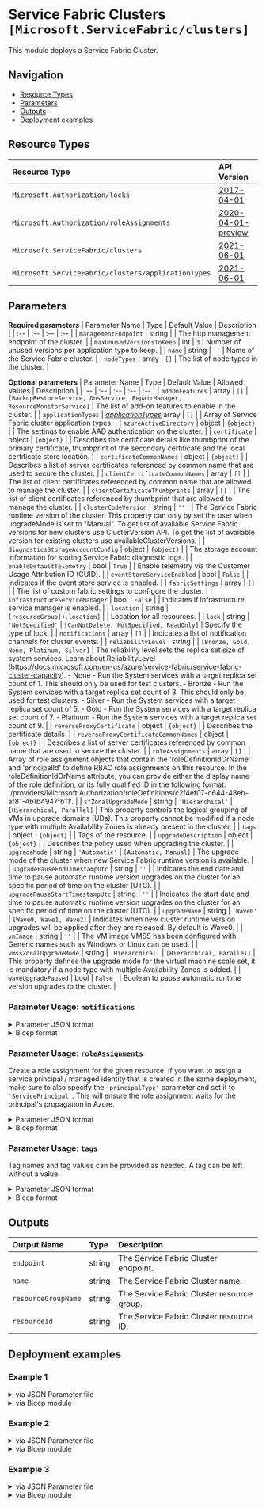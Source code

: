 # Service Fabric Clusters `[Microsoft.ServiceFabric/clusters]`

This module deploys a Service Fabric Cluster.

## Navigation

- [Resource Types](#Resource-Types)
- [Parameters](#Parameters)
- [Outputs](#Outputs)
- [Deployment examples](#Deployment-examples)

## Resource Types

| Resource Type | API Version |
| :-- | :-- |
| `Microsoft.Authorization/locks` | [2017-04-01](https://docs.microsoft.com/en-us/azure/templates/Microsoft.Authorization/2017-04-01/locks) |
| `Microsoft.Authorization/roleAssignments` | [2020-04-01-preview](https://docs.microsoft.com/en-us/azure/templates/Microsoft.Authorization/2020-04-01-preview/roleAssignments) |
| `Microsoft.ServiceFabric/clusters` | [2021-06-01](https://docs.microsoft.com/en-us/azure/templates/Microsoft.ServiceFabric/2021-06-01/clusters) |
| `Microsoft.ServiceFabric/clusters/applicationTypes` | [2021-06-01](https://docs.microsoft.com/en-us/azure/templates/Microsoft.ServiceFabric/2021-06-01/clusters/applicationTypes) |

## Parameters

**Required parameters**
| Parameter Name | Type | Default Value | Description |
| :-- | :-- | :-- | :-- |
| `managementEndpoint` | string |  | The http management endpoint of the cluster. |
| `maxUnusedVersionsToKeep` | int | `3` | Number of unused versions per application type to keep. |
| `name` | string | `''` | Name of the Service Fabric cluster. |
| `nodeTypes` | array | `[]` | The list of node types in the cluster. |

**Optional parameters**
| Parameter Name | Type | Default Value | Allowed Values | Description |
| :-- | :-- | :-- | :-- | :-- |
| `addOnFeatures` | array | `[]` | `[BackupRestoreService, DnsService, RepairManager, ResourceMonitorService]` | The list of add-on features to enable in the cluster. |
| `applicationTypes` | _[applicationTypes](applicationTypes/readme.md)_ array | `[]` |  | Array of Service Fabric cluster application types. |
| `azureActiveDirectory` | object | `{object}` |  | The settings to enable AAD authentication on the cluster. |
| `certificate` | object | `{object}` |  | Describes the certificate details like thumbprint of the primary certificate, thumbprint of the secondary certificate and the local certificate store location. |
| `certificateCommonNames` | object | `{object}` |  | Describes a list of server certificates referenced by common name that are used to secure the cluster. |
| `clientCertificateCommonNames` | array | `[]` |  | The list of client certificates referenced by common name that are allowed to manage the cluster. |
| `clientCertificateThumbprints` | array | `[]` |  | The list of client certificates referenced by thumbprint that are allowed to manage the cluster. |
| `clusterCodeVersion` | string | `''` |  | The Service Fabric runtime version of the cluster. This property can only by set the user when upgradeMode is set to "Manual". To get list of available Service Fabric versions for new clusters use ClusterVersion API. To get the list of available version for existing clusters use availableClusterVersions. |
| `diagnosticsStorageAccountConfig` | object | `{object}` |  | The storage account information for storing Service Fabric diagnostic logs. |
| `enableDefaultTelemetry` | bool | `True` |  | Enable telemetry via the Customer Usage Attribution ID (GUID). |
| `eventStoreServiceEnabled` | bool | `False` |  | Indicates if the event store service is enabled. |
| `fabricSettings` | array | `[]` |  | The list of custom fabric settings to configure the cluster. |
| `infrastructureServiceManager` | bool | `False` |  | Indicates if infrastructure service manager is enabled. |
| `location` | string | `[resourceGroup().location]` |  | Location for all resources. |
| `lock` | string | `'NotSpecified'` | `[CanNotDelete, NotSpecified, ReadOnly]` | Specify the type of lock. |
| `notifications` | array | `[]` |  | Indicates a list of notification channels for cluster events. |
| `reliabilityLevel` | string |  | `[Bronze, Gold, None, Platinum, Silver]` | The reliability level sets the replica set size of system services. Learn about ReliabilityLevel (https://docs.microsoft.com/en-us/azure/service-fabric/service-fabric-cluster-capacity). - None - Run the System services with a target replica set count of 1. This should only be used for test clusters. - Bronze - Run the System services with a target replica set count of 3. This should only be used for test clusters. - Silver - Run the System services with a target replica set count of 5. - Gold - Run the System services with a target replica set count of 7. - Platinum - Run the System services with a target replica set count of 9. |
| `reverseProxyCertificate` | object | `{object}` |  | Describes the certificate details. |
| `reverseProxyCertificateCommonNames` | object | `{object}` |  | Describes a list of server certificates referenced by common name that are used to secure the cluster. |
| `roleAssignments` | array | `[]` |  | Array of role assignment objects that contain the 'roleDefinitionIdOrName' and 'principalId' to define RBAC role assignments on this resource. In the roleDefinitionIdOrName attribute, you can provide either the display name of the role definition, or its fully qualified ID in the following format: '/providers/Microsoft.Authorization/roleDefinitions/c2f4ef07-c644-48eb-af81-4b1b4947fb11'. |
| `sfZonalUpgradeMode` | string | `'Hierarchical'` | `[Hierarchical, Parallel]` | This property controls the logical grouping of VMs in upgrade domains (UDs). This property cannot be modified if a node type with multiple Availability Zones is already present in the cluster. |
| `tags` | object | `{object}` |  | Tags of the resource. |
| `upgradeDescription` | object | `{object}` |  | Describes the policy used when upgrading the cluster. |
| `upgradeMode` | string | `'Automatic'` | `[Automatic, Manual]` | The upgrade mode of the cluster when new Service Fabric runtime version is available. |
| `upgradePauseEndTimestampUtc` | string | `''` |  | Indicates the end date and time to pause automatic runtime version upgrades on the cluster for an specific period of time on the cluster (UTC). |
| `upgradePauseStartTimestampUtc` | string | `''` |  | Indicates the start date and time to pause automatic runtime version upgrades on the cluster for an specific period of time on the cluster (UTC). |
| `upgradeWave` | string | `'Wave0'` | `[Wave0, Wave1, Wave2]` | Indicates when new cluster runtime version upgrades will be applied after they are released. By default is Wave0. |
| `vmImage` | string | `''` |  | The VM image VMSS has been configured with. Generic names such as Windows or Linux can be used. |
| `vmssZonalUpgradeMode` | string | `'Hierarchical'` | `[Hierarchical, Parallel]` | This property defines the upgrade mode for the virtual machine scale set, it is mandatory if a node type with multiple Availability Zones is added. |
| `waveUpgradePaused` | bool | `False` |  | Boolean to pause automatic runtime version upgrades to the cluster. |


### Parameter Usage: `notifications`

<details>

<summary>Parameter JSON format</summary>

```json
"notifications": {
    "value": [
        {
            "isEnabled": true, // Required. Indicates if the notification is enabled.
            "notificationCategory": "WaveProgress", // Required. The category of notification. Possible values include: "WaveProgress".
            "notificationLevel": "Critical", // Required. The level of notification. Possible values include: "Critical", "All".
            "notificationTargets": [
                {
                    "notificationChannel": "EmailUser", // Required. The notification channel indicates the type of receivers subscribed to the notification, either user or subscription. Possible values include: "EmailUser", "EmailSubscription".
                    "receivers": [
                        "SomeReceiver" // Required. List of targets that subscribe to the notification.
                    ]
                }
            ]
        }
    ]
}
```

</details>

<details>

<summary>Bicep format</summary>

```bicep
notifications: [
    {
        isEnabled: true // Required. Indicates if the notification is enabled.
        notificationCategory: 'WaveProgress' // Required. The category of notification. Possible values include: 'WaveProgress'.
        notificationLevel: 'Critical' // Required. The level of notification. Possible values include: 'Critical' 'All'.
        notificationTargets: [
            {
                notificationChannel: 'EmailUser' // Required. The notification channel indicates the type of receivers subscribed to the notification either user or subscription. Possible values include: 'EmailUser' 'EmailSubscription'.
                receivers: [
                    'SomeReceiver' // Required. List of targets that subscribe to the notification.
                ]
            }
        ]
    }
]
```

</details>
<p>

### Parameter Usage: `roleAssignments`

Create a role assignment for the given resource. If you want to assign a service principal / managed identity that is created in the same deployment, make sure to also specify the `'principalType'` parameter and set it to `'ServicePrincipal'`. This will ensure the role assignment waits for the principal's propagation in Azure.

<details>

<summary>Parameter JSON format</summary>

```json
"roleAssignments": {
    "value": [
        {
            "roleDefinitionIdOrName": "Reader",
            "description": "Reader Role Assignment",
            "principalIds": [
                "12345678-1234-1234-1234-123456789012", // object 1
                "78945612-1234-1234-1234-123456789012" // object 2
            ]
        },
        {
            "roleDefinitionIdOrName": "/providers/Microsoft.Authorization/roleDefinitions/c2f4ef07-c644-48eb-af81-4b1b4947fb11",
            "principalIds": [
                "12345678-1234-1234-1234-123456789012" // object 1
            ],
            "principalType": "ServicePrincipal"
        }
    ]
}
```

</details>

<details>

<summary>Bicep format</summary>

```bicep
roleAssignments: [
    {
        roleDefinitionIdOrName: 'Reader'
        description: 'Reader Role Assignment'
        principalIds: [
            '12345678-1234-1234-1234-123456789012' // object 1
            '78945612-1234-1234-1234-123456789012' // object 2
        ]
    }
    {
        roleDefinitionIdOrName: '/providers/Microsoft.Authorization/roleDefinitions/c2f4ef07-c644-48eb-af81-4b1b4947fb11'
        principalIds: [
            '12345678-1234-1234-1234-123456789012' // object 1
        ]
        principalType: 'ServicePrincipal'
    }
]
```

</details>
<p>

### Parameter Usage: `tags`

Tag names and tag values can be provided as needed. A tag can be left without a value.

<details>

<summary>Parameter JSON format</summary>

```json
"tags": {
    "value": {
        "Environment": "Non-Prod",
        "Contact": "test.user@testcompany.com",
        "PurchaseOrder": "1234",
        "CostCenter": "7890",
        "ServiceName": "DeploymentValidation",
        "Role": "DeploymentValidation"
    }
}
```

</details>

<details>

<summary>Bicep format</summary>

```bicep
tags: {
    Environment: 'Non-Prod'
    Contact: 'test.user@testcompany.com'
    PurchaseOrder: '1234'
    CostCenter: '7890'
    ServiceName: 'DeploymentValidation'
    Role: 'DeploymentValidation'
}
```

</details>
<p>

## Outputs

| Output Name | Type | Description |
| :-- | :-- | :-- |
| `endpoint` | string | The Service Fabric Cluster endpoint. |
| `name` | string | The Service Fabric Cluster name. |
| `resourceGroupName` | string | The Service Fabric Cluster resource group. |
| `resourceId` | string | The Service Fabric Cluster resource ID. |

## Deployment examples

<h3>Example 1</h3>

<details>

<summary>via JSON Parameter file</summary>

```json
{
    "$schema": "https://schema.management.azure.com/schemas/2019-04-01/deploymentParameters.json#",
    "contentVersion": "1.0.0.0",
    "parameters": {
        "name": {
            "value": "<<namePrefix>>-az-sfc-cert-001"
        },
        "managementEndpoint": {
            "value": "https://<<namePrefix>>-az-sfc-cert-001.westeurope.cloudapp.azure.com:19080"
        },
        "reliabilityLevel": {
            "value": "None"
        },
        "certificate": {
            "value": {
                "thumbprint": "0AC113D5E1D94C401DDEB0EE2B1B96CC130", // Mutual exclusive with the other cert specs
                "x509StoreName": "My"
            }
        },
        "nodeTypes": {
            "value": [
                {
                    "applicationPorts": {
                        "endPort": 30000,
                        "startPort": 20000
                    },
                    "clientConnectionEndpointPort": 19000,
                    "durabilityLevel": "Bronze",
                    "ephemeralPorts": {
                        "endPort": 65534,
                        "startPort": 49152
                    },
                    "httpGatewayEndpointPort": 19080,
                    "isPrimary": true,
                    "name": "Node01"
                }
            ]
        }
    }
}

```

</details>

<details>

<summary>via Bicep module</summary>

```bicep
module clusters './Microsoft.ServiceFabric/clusters/deploy.bicep' = {
  name: '${uniqueString(deployment().name)}-clusters'
  params: {
      nodeTypes: [
        {
          ephemeralPorts: {
            startPort: 49152
            endPort: 65534
          }
          httpGatewayEndpointPort: 19080
          clientConnectionEndpointPort: 19000
          isPrimary: true
          durabilityLevel: 'Bronze'
          applicationPorts: {
            startPort: 20000
            endPort: 30000
          }
          name: 'Node01'
        }
      ]
      certificate: {
        x509StoreName: 'My'
        thumbprint: '0AC113D5E1D94C401DDEB0EE2B1B96CC130'
      }
      name: '<<namePrefix>>-az-sfc-cert-001'
      managementEndpoint: 'https://<<namePrefix>>-az-sfc-cert-001.westeurope.cloudapp.azure.com:19080'
      reliabilityLevel: 'None'
  }
```

</details>
<p>

<h3>Example 2</h3>

<details>

<summary>via JSON Parameter file</summary>

```json
{
    "$schema": "https://schema.management.azure.com/schemas/2019-04-01/deploymentParameters.json#",
    "contentVersion": "1.0.0.0",
    "parameters": {
        "name": {
            "value": "<<namePrefix>>-az-sfc-full-001"
        },
        "tags": {
            "value": {
                "resourceType": "Service Fabric",
                "clusterName": "<<namePrefix>>-az-sfc-full-001"
            }
        },
        "addOnFeatures": {
            "value": [
                "RepairManager",
                "DnsService",
                "BackupRestoreService",
                "ResourceMonitorService"
            ]
        },
        "maxUnusedVersionsToKeep": {
            "value": 2
        },
        "azureActiveDirectory": {
            "value": {
                "clientApplication": "<<deploymentSpId>>",
                "clusterApplication": "cf33fea8-b30f-424f-ab73-c48d99e0b222",
                "tenantId": "<<tenantId>>"
            }
        },
        "certificateCommonNames": {
            "value": {
                "commonNames": [
                    {
                        "certificateCommonName": "certcommon",
                        "certificateIssuerThumbprint": "0AC113D5E1D94C401DDEB0EE2B1B96CC130"
                    }
                ],
                "x509StoreName": ""
            }
        },
        "clientCertificateCommonNames": {
            "value": [
                {
                    "certificateCommonName": "clientcommoncert1",
                    "certificateIssuerThumbprint": "0AC113D5E1D94C401DDEB0EE2B1B96CC130",
                    "isAdmin": false
                },
                {
                    "certificateCommonName": "clientcommoncert2",
                    "certificateIssuerThumbprint": "0AC113D5E1D94C401DDEB0EE2B1B96CC131",
                    "isAdmin": false
                }
            ]
        },
        "clientCertificateThumbprints": {
            "value": [
                {
                    "certificateThumbprint": "0AC113D5E1D94C401DDEB0EE2B1B96CC130",
                    "isAdmin": false
                },
                {
                    "certificateThumbprint": "0AC113D5E1D94C401DDEB0EE2B1B96CC131",
                    "isAdmin": false
                }
            ]
        },
        "diagnosticsStorageAccountConfig": {
            "value": {
                "blobEndpoint": "https://adp<<namePrefix>>azsaweux001.blob.core.windows.net/",
                "protectedAccountKeyName": "StorageAccountKey1",
                "queueEndpoint": "https://adp<<namePrefix>>azsaweux001.queue.core.windows.net/",
                "storageAccountName": "adp<<namePrefix>>azsaweux001",
                "tableEndpoint": "https://adp<<namePrefix>>azsaweux001.table.core.windows.net/"
            }
        },
        "fabricSettings": {
            "value": [
                {
                    "name": "Security",
                    "parameters": [
                        {
                            "name": "ClusterProtectionLevel",
                            "value": "EncryptAndSign"
                        }
                    ]
                },
                {
                    "name": "UpgradeService",
                    "parameters": [
                        {
                            "name": "AppPollIntervalInSeconds",
                            "value": "60"
                        }
                    ]
                }
            ]
        },
        "managementEndpoint": {
            "value": "https://<<namePrefix>>-az-sfc-full-001.westeurope.cloudapp.azure.com:19080"
        },
        "nodeTypes": {
            "value": [
                {
                    "applicationPorts": {
                        "endPort": 30000,
                        "startPort": 20000
                    },
                    "capacities": {},
                    "clientConnectionEndpointPort": 19000,
                    "durabilityLevel": "Silver",
                    "ephemeralPorts": {
                        "endPort": 65534,
                        "startPort": 49152
                    },
                    "httpGatewayEndpointPort": 19080,
                    "isPrimary": true,
                    "isStateless": false,
                    "multipleAvailabilityZones": false,
                    "name": "Node01",
                    "placementProperties": {},
                    "reverseProxyEndpointPort": "",
                    "vmInstanceCount": 5
                },
                {
                    "applicationPorts": {
                        "endPort": 30000,
                        "startPort": 20000
                    },
                    "clientConnectionEndpointPort": 19000,
                    "durabilityLevel": "Bronze",
                    "ephemeralPorts": {
                        "endPort": 64000,
                        "startPort": 49000
                    },
                    "httpGatewayEndpointPort": 19007,
                    "isPrimary": true,
                    "name": "Node02",
                    "vmInstanceCount": 5
                }
            ]
        },
        "notifications": {
            "value": [
                {
                    "isEnabled": true,
                    "notificationCategory": "WaveProgress",
                    "notificationLevel": "Critical",
                    "notificationTargets": [
                        {
                            "notificationChannel": "EmailUser",
                            "receivers": [
                                "SomeReceiver"
                            ]
                        }
                    ]
                }
            ]
        },
        "upgradeDescription": {
            "value": {
                "forceRestart": false,
                "upgradeReplicaSetCheckTimeout": "1.00:00:00",
                "healthCheckWaitDuration": "00:00:30",
                "healthCheckStableDuration": "00:01:00",
                "healthCheckRetryTimeout": "00:45:00",
                "upgradeTimeout": "02:00:00",
                "upgradeDomainTimeout": "02:00:00",
                "healthPolicy": {
                    "maxPercentUnhealthyNodes": 0,
                    "maxPercentUnhealthyApplications": 0
                },
                "deltaHealthPolicy": {
                    "maxPercentDeltaUnhealthyNodes": 0,
                    "maxPercentUpgradeDomainDeltaUnhealthyNodes": 0,
                    "maxPercentDeltaUnhealthyApplications": 0
                }
            }
        },
        "reliabilityLevel": {
            "value": "Silver"
        },
        "vmImage": {
            "value": "Linux"
        },
        "roleAssignments": {
            "value": [
                {
                    "roleDefinitionIdOrName": "Reader",
                    "principalIds": [
                        "<<deploymentSpId>>"
                    ]
                }
            ]
        },
        "applicationTypes": {
            "value": [
                {
                    "name": "WordCount" // not idempotent
                }
            ]
        }
    }
}

```

</details>

<details>

<summary>via Bicep module</summary>

```bicep
module clusters './Microsoft.ServiceFabric/clusters/deploy.bicep' = {
  name: '${uniqueString(deployment().name)}-clusters'
  params: {
      addOnFeatures: [
        'RepairManager'
        'DnsService'
        'BackupRestoreService'
        'ResourceMonitorService'
      ]
      clientCertificateCommonNames: [
        {
          certificateCommonName: 'clientcommoncert1'
          certificateIssuerThumbprint: '0AC113D5E1D94C401DDEB0EE2B1B96CC130'
          isAdmin: false
        }
        {
          certificateCommonName: 'clientcommoncert2'
          certificateIssuerThumbprint: '0AC113D5E1D94C401DDEB0EE2B1B96CC131'
          isAdmin: false
        }
      ]
      name: '<<namePrefix>>-az-sfc-full-001'
      notifications: [
        {
          notificationCategory: 'WaveProgress'
          isEnabled: true
          notificationLevel: 'Critical'
          notificationTargets: [
            {
              notificationChannel: 'EmailUser'
              receivers: [
                'SomeReceiver'
              ]
            }
          ]
        }
      ]
      applicationTypes: [
        {
          name: 'WordCount'
        }
      ]
      roleAssignments: [
        {
          roleDefinitionIdOrName: 'Reader'
          principalIds: [
            '<<deploymentSpId>>'
          ]
        }
      ]
      maxUnusedVersionsToKeep: 2
      clientCertificateThumbprints: [
        {
          certificateThumbprint: '0AC113D5E1D94C401DDEB0EE2B1B96CC130'
          isAdmin: false
        }
        {
          certificateThumbprint: '0AC113D5E1D94C401DDEB0EE2B1B96CC131'
          isAdmin: false
        }
      ]
      managementEndpoint: 'https://<<namePrefix>>-az-sfc-full-001.westeurope.cloudapp.azure.com:19080'
      tags: {
        resourceType: 'Service Fabric'
        clusterName: '<<namePrefix>>-az-sfc-full-001'
      }
      upgradeDescription: {
        healthCheckStableDuration: '00:01:00'
        upgradeTimeout: '02:00:00'
        forceRestart: false
        upgradeReplicaSetCheckTimeout: '1.00:00:00'
        healthCheckRetryTimeout: '00:45:00'
        healthCheckWaitDuration: '00:00:30'
        upgradeDomainTimeout: '02:00:00'
        healthPolicy: {
          maxPercentUnhealthyNodes: 0
          maxPercentUnhealthyApplications: 0
        }
        deltaHealthPolicy: {
          maxPercentDeltaUnhealthyNodes: 0
          maxPercentDeltaUnhealthyApplications: 0
          maxPercentUpgradeDomainDeltaUnhealthyNodes: 0
        }
      }
      azureActiveDirectory: {
        clusterApplication: 'cf33fea8-b30f-424f-ab73-c48d99e0b222'
        clientApplication: '<<deploymentSpId>>'
        tenantId: '<<tenantId>>'
      }
      reliabilityLevel: 'Silver'
      certificateCommonNames: {
        x509StoreName: ''
        commonNames: [
          {
            certificateIssuerThumbprint: '0AC113D5E1D94C401DDEB0EE2B1B96CC130'
            certificateCommonName: 'certcommon'
          }
        ]
      }
      nodeTypes: [
        {
          applicationPorts: {
            startPort: 20000
            endPort: 30000
          }
          reverseProxyEndpointPort: ''
          ephemeralPorts: {
            startPort: 49152
            endPort: 65534
          }
          durabilityLevel: 'Silver'
          placementProperties: {}
          capacities: {}
          name: 'Node01'
          httpGatewayEndpointPort: 19080
          clientConnectionEndpointPort: 19000
          multipleAvailabilityZones: false
          isStateless: false
          vmInstanceCount: 5
          isPrimary: true
        }
        {
          applicationPorts: {
            startPort: 20000
            endPort: 30000
          }
          isPrimary: true
          durabilityLevel: 'Bronze'
          ephemeralPorts: {
            startPort: 49000
            endPort: 64000
          }
          httpGatewayEndpointPort: 19007
          clientConnectionEndpointPort: 19000
          name: 'Node02'
          vmInstanceCount: 5
        }
      ]
      diagnosticsStorageAccountConfig: {
        protectedAccountKeyName: 'StorageAccountKey1'
        storageAccountName: 'adp<<namePrefix>>azsaweux001'
        tableEndpoint: 'https://adp<<namePrefix>>azsaweux001.table.core.windows.net/'
        blobEndpoint: 'https://adp<<namePrefix>>azsaweux001.blob.core.windows.net/'
        queueEndpoint: 'https://adp<<namePrefix>>azsaweux001.queue.core.windows.net/'
      }
      vmImage: 'Linux'
      fabricSettings: [
        {
          name: 'Security'
          parameters: [
            {
              value: 'EncryptAndSign'
              name: 'ClusterProtectionLevel'
            }
          ]
        }
        {
          name: 'UpgradeService'
          parameters: [
            {
              value: '60'
              name: 'AppPollIntervalInSeconds'
            }
          ]
        }
      ]
  }
```

</details>
<p>

<h3>Example 3</h3>

<details>

<summary>via JSON Parameter file</summary>

```json
{
    "$schema": "https://schema.management.azure.com/schemas/2019-04-01/deploymentParameters.json#",
    "contentVersion": "1.0.0.0",
    "parameters": {
        "name": {
            "value": "<<namePrefix>>-az-sfc-min-001"
        },
        "managementEndpoint": {
            "value": "https://<<namePrefix>>-az-sfc-min-001.westeurope.cloudapp.azure.com:19080"
        },
        "reliabilityLevel": {
            "value": "None"
        },
        "nodeTypes": {
            "value": [
                {
                    "applicationPorts": {
                        "endPort": 30000,
                        "startPort": 20000
                    },
                    "clientConnectionEndpointPort": 19000,
                    "durabilityLevel": "Bronze",
                    "ephemeralPorts": {
                        "endPort": 65534,
                        "startPort": 49152
                    },
                    "httpGatewayEndpointPort": 19080,
                    "isPrimary": true,
                    "name": "Node01"
                }
            ]
        }
    }
}

```

</details>

<details>

<summary>via Bicep module</summary>

```bicep
module clusters './Microsoft.ServiceFabric/clusters/deploy.bicep' = {
  name: '${uniqueString(deployment().name)}-clusters'
  params: {
      reliabilityLevel: 'None'
      nodeTypes: [
        {
          ephemeralPorts: {
            startPort: 49152
            endPort: 65534
          }
          httpGatewayEndpointPort: 19080
          clientConnectionEndpointPort: 19000
          isPrimary: true
          durabilityLevel: 'Bronze'
          applicationPorts: {
            startPort: 20000
            endPort: 30000
          }
          name: 'Node01'
        }
      ]
      name: '<<namePrefix>>-az-sfc-min-001'
      managementEndpoint: 'https://<<namePrefix>>-az-sfc-min-001.westeurope.cloudapp.azure.com:19080'
  }
```

</details>
<p>
